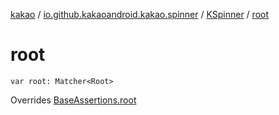 [kakao](../../index.md) / [io.github.kakaoandroid.kakao.spinner](../index.md) / [KSpinner](index.md) / [root](./root.md)

# root

`var root: Matcher<Root>`

Overrides [BaseAssertions.root](../../io.github.kakaoandroid.kakao.common.assertions/-base-assertions/root.md)

